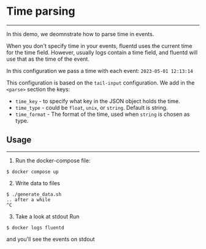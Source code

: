 # Time parsing
---

In this demo, we deomnstrate how to parse time in events.

When you don't specify time in your events, fluentd uses the current time for the time field.
However, usually logs contain a time field, and fluentd will use that as the time of the event.

In this configuration we pass a time with each event: `2023-05-01 12:13:14`

This configuration is based on the `tail-input` configuration.
We add in the `<parse>` section the keys: 
* `time_key` - to specify what key in the JSON object holds the time.
* `time_type` - could be `float`, `unix`, or `string`. Default is string.
* `time_format` - The format of the time, used when `string` is chosen as type.


## Usage
---

1. Run the docker-compose file:
```
$ docker compose up
```

2. Write data to files
```
$ ./generate_data.sh
.. after a while
^C
```

3. Take a look at stdout
Run
```
$ docker logs fluentd
```
and you'll see the events on stdout
